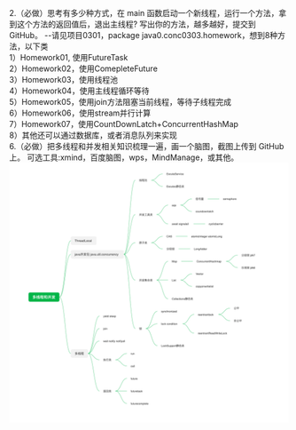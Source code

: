 
2.（必做）思考有多少种方式，在 main 函数启动一个新线程，运行一个方法，拿到这个方法的返回值后，退出主线程? 写出你的方法，越多越好，提交到 GitHub。
--请见项目0301，package java0.conc0303.homework，想到8种方法，以下类  
  1）Homework01, 使用FutureTask  
  2）Homework02，使用ComepleteFuture  
  3）Homework03，使用线程池  
  4）Homework04，使用主线程循环等待  
  5）Homework05，使用join方法阻塞当前线程，等待子线程完成  
  6）Homework06，使用stream并行计算  
  7）Homework07，使用CountDownLatch+ConcurrentHashMap  
  8）其他还可以通过数据库，或者消息队列来实现  
6.（必做）把多线程和并发相关知识梳理一遍，画一个脑图，截图上传到 GitHub 上。 可选工具:xmind，百度脑图，wps，MindManage，或其他。  
![图片](https://github.com/meda0719/Java_Traning_Camp/blob/main/Task_Week04/多线程和并发.png)  



